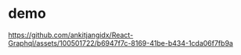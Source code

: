 # demo 


https://github.com/ankitjangidx/React-Graphql/assets/100501722/b6947f7c-8169-41be-b434-1cda06f7fb9a

